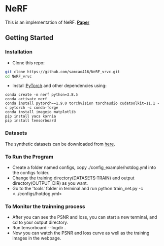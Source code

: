 # NeRF

This is an implementation of NeRF.
**[Paper](https://arxiv.org/abs/2003.08934)**

## Getting Started
### Installation

- Clone this repo:
```bash
git clone https://github.com/samcao416/NeRF_vrvc.git
cd NeRF_vrvc
```

- Install [PyTorch](http://pytorch.org) and other dependencies using: 
```
conda create -n nerf python=3.8.5
conda activate nerf    
conda install pytorch==1.9.0 torchvision torchaudio cudatoolkit=11.1 -c pytorch -c conda-forge
conda install imageio matplotlib
pip install yacs kornia
pip install tensorboard
```


### Datasets
The synthetic datasets can be downloaded from [here](https://drive.google.com/drive/folders/128yBriW1IG_3NJ5Rp7APSTZsJqdJdfc1).

### To Run the Program
- Create a folder named configs, copy ./config_example/hotdog.yml into the configs folder.
- Change the training directory(DATASETS:TRAIN) and output directory(OUTPUT_DIR) as you want. 
- Go to the 'tools' folder in terminal and run python train_net.py -c <../configs/hotdog.yml>

### To Monitor the trainning process
- After you can see the PSNR and loss, you can start a new terminal, and cd to your output directory.
- Run tensorboard --logdir . 
- Now you can watch the PSNR and loss curve as well as the training images in the webpage.
